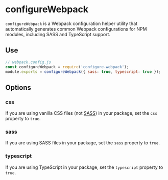 # configureWebpack

`configureWebpack` is a Webpack configuration helper utility that automatically generates common Webpack configurations for NPM modules, including SASS and TypeScript support.

## Use

```javascript
// webpack.config.js
const configureWebpack = require('configure-webpack');
module.exports = configureWebpack({ sass: true, typescript: true });
```

## Options

### css
If you are using vanilla CSS files (not [SASS](#sass)) in your package, set the `css` property to `true`.

### sass

If you are using SASS files in your package, set the `sass` property to `true`.

### typescript

If you are using TypeScript in your package, set the `typescript` property to `true`.
